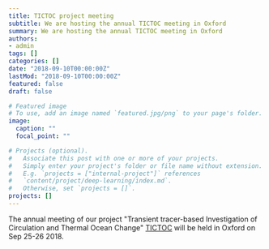 ```yaml
---
title: TICTOC project meeting
subtitle: We are hosting the annual TICTOC meeting in Oxford
summary: We are hosting the annual TICTOC meeting in Oxford
authors:
- admin
tags: []
categories: []
date: "2018-09-10T00:00:00Z"
lastMod: "2018-09-10T00:00:00Z"
featured: false
draft: false

# Featured image
# To use, add an image named `featured.jpg/png` to your page's folder. 
image:
  caption: ""
  focal_point: ""

# Projects (optional).
#   Associate this post with one or more of your projects.
#   Simply enter your project's folder or file name without extension.
#   E.g. `projects = ["internal-project"]` references 
#   `content/project/deep-learning/index.md`.
#   Otherwise, set `projects = []`.
projects: []
---
```


The annual meeting of our project "Transient tracer-based Investigation of Circulation and Thermal Ocean Change" [TICTOC](http://projects.noc.ac.uk/tictoc/) will be held in Oxford on Sep 25-26 2018.

